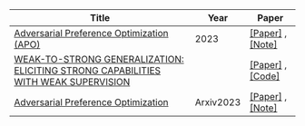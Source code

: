 | Title| Year |Paper|
| ------- | ----- | ------ |
|[Adversarial Preference Optimization (APO)](https://arxiv.org/abs/2311.08045)|2023|[[Paper]](https://arxiv.org/abs/2311.08045) ,[[Note]](https://mp.weixin.qq.com/s/6eLumNCmn_D6SuoH4Wj0CA)|
|[WEAK-TO-STRONG GENERALIZATION: ELICITING STRONG CAPABILITIES WITH WEAK SUPERVISION](https://cdn.openai.com/papers/weak-to-strong-generalization.pdf)||[[Paper]](https://cdn.openai.com/papers/weak-to-strong-generalization.pdf) ,[[Code]](https://github.com/openai/weak-to-strong)|
|[Adversarial Preference Optimization](https://arxiv.org/abs/2311.08045)|Arxiv2023|[[Paper]](https://arxiv.org/abs/2311.08045) ,[[Note]](https://mp.weixin.qq.com/s/Pk9xmrRR3-8ftepMCmlwbA)|